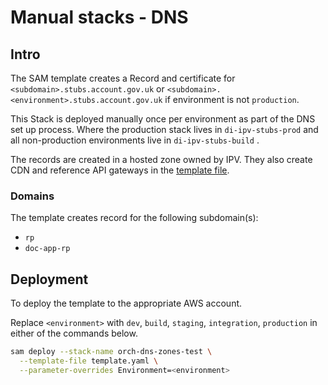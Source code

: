 # Manual stacks - DNS
## Intro

The SAM template creates a Record and certificate for `<subdomain>.stubs.account.gov.uk`
or `<subdomain>.<environment>.stubs.account.gov.uk` if environment is not `production`.

This Stack is deployed manually once per environment
as part of the DNS set up process. Where the production stack lives in `di-ipv-stubs-prod`
and all non-production environments live in `di-ipv-stubs-build` .

The records are created in a hosted zone owned by IPV. They also create CDN and reference API gateways in the
[template file](../../../template.yaml). 

### Domains

The template creates record for the following subdomain(s):

- `rp`
- `doc-app-rp`

## Deployment

To deploy the template to the appropriate AWS account.

Replace `<environment>` with `dev`, `build`, `staging`, `integration`, `production` in either of the commands below.

```bash
sam deploy --stack-name orch-dns-zones-test \
  --template-file template.yaml \
  --parameter-overrides Environment=<environment>
```